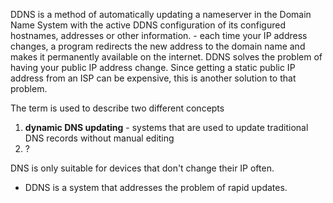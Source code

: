 
DDNS is a method of automatically updating a nameserver in the Domain Name System with the active DDNS configuration of its configured hostnames, addresses or other information.
	- each time your IP address changes, a program redirects the new address to the domain name and makes it permanently available on the internet.
DDNS solves the problem of having your public IP address change. Since getting a static public IP address from an ISP can be expensive, this is another solution to that problem.

The term is used to describe two different concepts
1. **dynamic DNS updating** - systems that are used to update traditional DNS records without manual editing
2. ?

DNS is only suitable for devices that don't change their IP often.
- DDNS is a system that addresses the problem of rapid updates.
